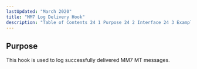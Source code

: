```yaml
---
lastUpdated: "March 2020"
title: "MM7 Log Delivery Hook"
description: "Table of Contents 24 1 Purpose 24 2 Interface 24 3 Examples This hook is used to log successfully delivered MM 7 MT messages..."
---
```



## <a name="MM7LogDeliveryHook.purpose"></a> Purpose

This hook is used to log successfully delivered MM7 MT messages.